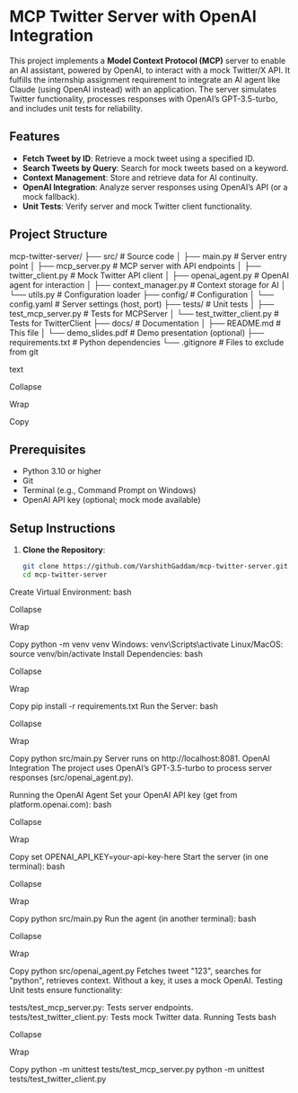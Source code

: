 # MCP Twitter Server with OpenAI Integration

This project implements a **Model Context Protocol (MCP)** server to enable an AI assistant, powered by OpenAI, to interact with a mock Twitter/X API. It fulfills the internship assignment requirement to integrate an AI agent like Claude (using OpenAI instead) with an application. The server simulates Twitter functionality, processes responses with OpenAI’s GPT-3.5-turbo, and includes unit tests for reliability.

## Features
- **Fetch Tweet by ID**: Retrieve a mock tweet using a specified ID.
- **Search Tweets by Query**: Search for mock tweets based on a keyword.
- **Context Management**: Store and retrieve data for AI continuity.
- **OpenAI Integration**: Analyze server responses using OpenAI’s API (or a mock fallback).
- **Unit Tests**: Verify server and mock Twitter client functionality.

## Project Structure
mcp-twitter-server/
├── src/                    # Source code
│   ├── main.py             # Server entry point
│   ├── mcp_server.py       # MCP server with API endpoints
│   ├── twitter_client.py   # Mock Twitter API client
│   ├── openai_agent.py     # OpenAI agent for interaction
│   ├── context_manager.py  # Context storage for AI
│   └── utils.py            # Configuration loader
├── config/                 # Configuration
│   └── config.yaml         # Server settings (host, port)
├── tests/                  # Unit tests
│   ├── test_mcp_server.py  # Tests for MCPServer
│   └── test_twitter_client.py  # Tests for TwitterClient
├── docs/                   # Documentation
│   ├── README.md           # This file
│   └── demo_slides.pdf     # Demo presentation (optional)
├── requirements.txt        # Python dependencies
└── .gitignore              # Files to exclude from git

text

Collapse

Wrap

Copy

## Prerequisites
- Python 3.10 or higher
- Git
- Terminal (e.g., Command Prompt on Windows)
- OpenAI API key (optional; mock mode available)

## Setup Instructions
1. **Clone the Repository**:
   ```bash
   git clone https://github.com/VarshithGaddam/mcp-twitter-server.git
   cd mcp-twitter-server
Create Virtual Environment:
bash

Collapse

Wrap

Copy
python -m venv venv
Windows: venv\Scripts\activate
Linux/MacOS: source venv/bin/activate
Install Dependencies:
bash

Collapse

Wrap

Copy
pip install -r requirements.txt
Run the Server:
bash

Collapse

Wrap

Copy
python src/main.py
Server runs on http://localhost:8081.
OpenAI Integration
The project uses OpenAI’s GPT-3.5-turbo to process server responses (src/openai_agent.py).

Running the OpenAI Agent
Set your OpenAI API key (get from platform.openai.com):
bash

Collapse

Wrap

Copy
set OPENAI_API_KEY=your-api-key-here
Start the server (in one terminal):
bash

Collapse

Wrap

Copy
python src/main.py
Run the agent (in another terminal):
bash

Collapse

Wrap

Copy
python src/openai_agent.py
Fetches tweet "123", searches for "python", retrieves context.
Without a key, it uses a mock OpenAI.
Testing
Unit tests ensure functionality:

tests/test_mcp_server.py: Tests server endpoints.
tests/test_twitter_client.py: Tests mock Twitter data.
Running Tests
bash

Collapse

Wrap

Copy
python -m unittest tests/test_mcp_server.py
python -m unittest tests/test_twitter_client.py
